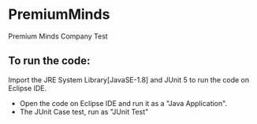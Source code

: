 # PremiumMinds
  
  Premium Minds Company Test

## To run the code:

Import the JRE System Library[JavaSE-1.8] and JUnit 5 to run the code on Eclipse IDE.

* Open the code on Eclipse IDE and run it as a "Java Application".
* The JUnit Case test, run as "JUnit Test"



